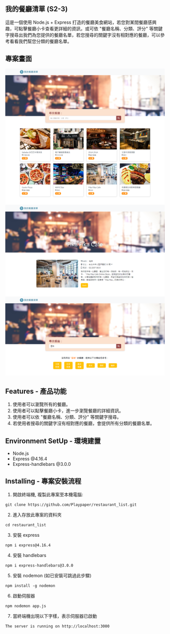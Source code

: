 ## 我的餐廳清單 (S2-3)
這是一個使用 Node.js + Express 打造的餐廳美食網站，若您對某間餐廳感興趣，可點擊餐廳小卡查看更詳細的資訊，或可依 "餐廳名稱、分類、評分" 等關鍵字搜尋出我們為您提供的餐廳名單，若您搜尋的關鍵字沒有相對應的餐廳，可以參考看看我們幫您分類的餐廳名單。

## 專案畫面
![This is an image](https://github.com/Playpaper/restaurant_list/blob/main/public/img/index.png)
![This is an image](https://github.com/Playpaper/restaurant_list/blob/main/public/img/description.png)
![This is an image](https://github.com/Playpaper/restaurant_list/blob/main/public/img/notFind.png)

## Features - 產品功能
1. 使用者可以瀏覽所有的餐廳。
2. 使用者可以點擊餐廳小卡，進一步瀏覽餐廳的詳細資訊。
3. 使用者可以依 "餐廳名稱、分類、評分" 等關鍵字搜尋。
4. 若使用者搜尋的關鍵字沒有相對應的餐廳，會提供所有分類的餐廳名單。

## Environment SetUp - 環境建置
- Node.js
- Express @4.16.4
- Express-handlebars @3.0.0

## Installing - 專案安裝流程
1. 開啟終端機, 複製此專案至本機電腦:
```
git clone https://github.com/Playpaper/restaurant_list.git
```
2. 進入存放此專案的資料夾
```
cd restaurant_list
```
3. 安裝 express
```
npm i express@4.16.4
```
4. 安裝 handlebars
```
npm i express-handlebars@3.0.0
```
5. 安裝 nodemon (如已安裝可跳過此步驟)
```
npm install -g nodemon
```
6. 啟動伺服器
```
npm nodemon app.js 
```
7. 當終端機出現以下字樣，表示伺服器已啟動
```
The server is running on http://localhost:3000
```
